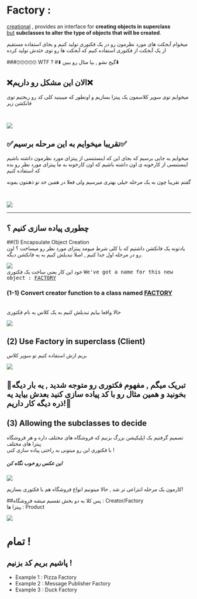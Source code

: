 <h1>Factory : </h1>
<p>
    <u>creational</u> , provides an interface for <b>creating objects in superclass</b>
    <br/><u>but</u> <b>subclasses to alter the type of objects that will be created</b>.
</p>

<p>
    میخوام آبجکت های مورد نظرمون رو در یک فکتوری تولید کنیم
    و بجای استفاده مستقیم از یک آبجکت از فکتوری استفاده کنیم که آبجکت ها رو توی خئدش تولید کرده
</p>

###🙄🙄🙄🙄🙄 WTF ?
#⬇️ گیج نشو , بیا مثال رو ببین⬇️

<h2>❌الان این مشکل رو داریم❌</h2>
<p>میخوایم توی سوپر کلاسمون یک پیتزا بسازیم و اونطور که میبینید کلی کد رو ریختیم توی فانکشن زیر</p>
<br/>

![](image-0.png)

<h2>✅تقریبا میخوایم به این مرحله برسیم✅</h2>
میخوایم به جایی برسیم که بجای این که اینستنسی از پیتزای مورد نظرمون داشته باشیم
اینستنسی از کارخونه ی اون داشته باشیم که اون کارخونه به ما پیتزای مورد نظر رو بده که استفاده کنیم
<br/>
<p>گفتم تقریبا چون به یک مرحله خیلی بهتری میرسیم ولی فعلا در همین حد تو ذهنتون بمونه</p>
<br/>

![](image-4.png)

<hr/>
<h2>چطوری پیاده سازی کنیم ؟</h2>

##(1) Encapsulate Object Creation
<br/>
یادتونه یک فانکشن داشتیم که با کلی شرط میومد پیتزای مورد نظر رو میساخت ؟
اون رو در مرحله اول جدا کنیم , اصلا تبدیلش کنیم به یه فانکشن دیگه.

![](image-2.png)
<br/>
خود این کار یعنی ساخت یک فکتوری
<kbd>We've got a name for this new object : <u>FACTORY</u></kbd>

### (1-1) Convert creator function to a class named <u>FACTORY</u>
<br/>
حالا واقعا بیایم تبدیلش کنیم به یک کلاس به نام فکتوری
<br/>

![](image-3.png)


## (2) Use Factory in superclass (Client)

بریم ازش استفاده کنیم تو سوپر کلاس

![](image-4.png)


## 🎁تبریک میگم , مفهوم فکتوری رو متوجه شدید , یه بار دیگه بخونید و همین مثال رو با کد پیاده سازی کنید بعدش بیاید یه ذره دیگه کار داریم!🎁


## (3) Allowing the subclasses to decide 

 تصمیم گرفتیم یک اپلیکیشن بزرگ بزنیم که فروشگاه های مختلف داره و هر فروشگاه پیتزا های مختلف
<br/>
با فکتوری این رو میتونی به راحتی پیاده سازی کنی !
<h5>این عکس رو خوب نگاه کن</h5>

![](image-5.png)

کارمون یک مرحله انتزاعی تر شد , حالا میتونیم انواع فروشگاه هم با فکتوری بسازیم!

##پس کلا به دو بخش تقسیم میشه
فروشگاه : Creator/Factory
<br/>
پیتزا ها : Product
<br/>

![](image-6.png)



<h1>تمام !</h1>
<h2>پاشیم بریم کد بزنیم !</h2>

* Example 1 : Pizza Factory
* Example 2 : Message Publisher Factory
* Example 3 : Duck Factory
